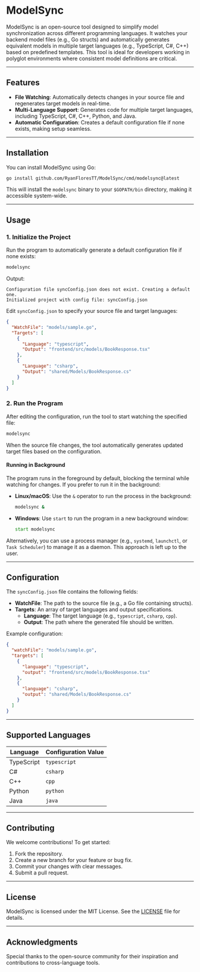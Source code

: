 # ModelSync

ModelSync is an open-source tool designed to simplify model synchronization across different programming languages. It watches your backend model files (e.g., Go structs) and automatically generates equivalent models in multiple target languages (e.g., TypeScript, C#, C++) based on predefined templates. This tool is ideal for developers working in polyglot environments where consistent model definitions are critical.

---

## Features
- **File Watching**: Automatically detects changes in your source file and regenerates target models in real-time.
- **Multi-Language Support**: Generates code for multiple target languages, including TypeScript, C#, C++, Python, and Java.
- **Automatic Configuration**: Creates a default configuration file if none exists, making setup seamless.

---

## Installation
You can install ModelSync using Go:

```bash
go install github.com/RyanFloresTT/ModelSync/cmd/modelsync@latest
```

This will install the `modelsync` binary to your `$GOPATH/bin` directory, making it accessible system-wide.

---

## Usage

### 1. **Initialize the Project**
Run the program to automatically generate a default configuration file if none exists:

```bash
modelsync
```
Output:
```
Configuration file syncConfig.json does not exist. Creating a default one.
Initialized project with config file: syncConfig.json
```
Edit `syncConfig.json` to specify your source file and target languages:

```json
{
  "WatchFile": "models/sample.go",
  "Targets": [
    {
      "Language": "typescript",
      "Output": "frontend/src/models/BookResponse.tsx"
    },
    {
      "Language": "csharp",
      "Output": "shared/Models/BookResponse.cs"
    }
  ]
}
```

### 2. **Run the Program**
After editing the configuration, run the tool to start watching the specified file:

```bash
modelsync
```
When the source file changes, the tool automatically generates updated target files based on the configuration.

#### Running in Background
The program runs in the foreground by default, blocking the terminal while watching for changes. If you prefer to run it in the background:

- **Linux/macOS**: Use the `&` operator to run the process in the background:
  ```bash
  modelsync &
  ```
- **Windows**: Use `start` to run the program in a new background window:
  ```cmd
  start modelsync
  ```
Alternatively, you can use a process manager (e.g., `systemd`, `launchctl`, or `Task Scheduler`) to manage it as a daemon. This approach is left up to the user.

---

## Configuration
The `syncConfig.json` file contains the following fields:

- **WatchFile**: The path to the source file (e.g., a Go file containing structs).
- **Targets**: An array of target languages and output specifications.
  - **Language**: The target language (e.g., `typescript`, `csharp`, `cpp`).
  - **Output**: The path where the generated file should be written.

Example configuration:
```json
{
  "watchFile": "models/sample.go",
  "targets": [
    {
      "language": "typescript",
      "output": "frontend/src/models/BookResponse.tsx"
    },
    {
      "language": "csharp",
      "output": "shared/Models/BookResponse.cs"
    }
  ]
}
```

---

## Supported Languages
| Language   | Configuration Value |
|------------|----------------------|
| TypeScript | `typescript`         |
| C#         | `csharp`             |
| C++        | `cpp`                |
| Python     | `python`             |
| Java       | `java`               |

---

## Contributing
We welcome contributions! To get started:

1. Fork the repository.
2. Create a new branch for your feature or bug fix.
3. Commit your changes with clear messages.
4. Submit a pull request.

---

## License
ModelSync is licensed under the MIT License. See the [LICENSE](LICENSE) file for details.

---

## Acknowledgments
Special thanks to the open-source community for their inspiration and contributions to cross-language tools.
